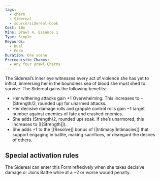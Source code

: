 ```yaml
---
tags:
  - charm
  - Sidereal
  - source/sidereal-book
Cost: 10m
Mins: Brawl 4, Essence 1
Type: Simple
Keywords:
  - Dual
  - Form
Duration: One scene
Prerequisite Charms:
  - Any four Brawl Charms
---
```

The Sidereal’s inner eye witnesses every act of violence she has yet to inflict, immersing her in the boundless sea of blood she must shed to survive. The Sidereal gains the following benefits: 
-  Her withering attacks gain +1 Overwhelming. This increases to +(Strength/2, rounded up) for unarmed attacks. 
-  Her decisive damage rolls and grapple control rolls gain −1 target number against enemies of fate and crashed enemies. 
-  She adds (Strength/2, rounded up) soak. If she’s unarmored, this increases to ([[Strength]]). 
-  She adds +1 to the [[Resolve]] bonus of [[Intimacy|Intimacies]] that support engaging in battle, making sacrifices, or disregard the desires of others. 

## Special activation rules

The Sidereal can enter this Form reflexively when she takes decisive damage or Joins Battle while at a −2 or worse wound penalty.